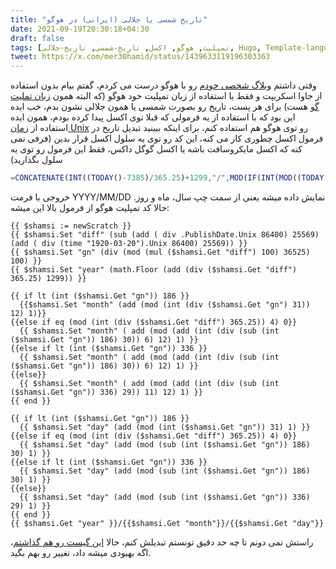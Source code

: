 ```yaml
---
title: "تاریخ شمسی یا جلالی (ایرانی) در هوگو"
date: 2021-09-19T20:30:18+04:30
draft: false
tags: [تمپلیت, هوگو, اکسل, تاریخ-شمسی, تاریخ-جلالی, Hugo, Template-language]
tweet: https://x.com/mer30hamid/status/1439633119196303363
---
```


وقتی داشتم [وبلاگ شخصی خودم](https://www.hamid-kord.ir/) رو با هوگو درست می کردم، گفتم بیام بدون استفاده از جاوا اسکریپت و فقط با استفاده از زبان تمپلیت خود هوگو (که البته همون [زبان تملیت گو](https://gohugo.io/templates/introduction/) هست) برای هر پست، تاریخ رو بصورت شمسی یا همون جلالی نشون بدم، خب ایده این بود که با استفاده از یه فرمولی که قبلا توی اکسل پیدا کرده بودم، همون ایده استفاده از [زمان Unix](https://fa.wikipedia.org/wiki/%D8%B3%D8%A7%D8%B9%D8%AA_%DB%8C%D9%88%D9%86%DB%8C%DA%A9%D8%B3) رو توی هوگو هم استفاده کنم، برای اینکه ببینید تبدیل تاریخ در فرمول اکسل چطوری کار می کنه، این کد رو توی یه سلول اکسل قرار بدین (فرفی نمی کنه که اکسل مایکروسافت باشه یا اکسل گوگل داکس، فقط این فرمول رو توی یه سلول بگذارید)



```javascript
=CONCATENATE(INT((TODAY()-7385)/365.25)+1299,"/",MOD(IF(INT(MOD((TODAY()-7385)*100,36525)/100)<186,INT(INT(MOD((TODAY()-7385)*100,36525)/100)/31),IF(MOD(INT((TODAY()-7385)/365.25),4)=0,INT((INT(MOD((TODAY()-7385)*100,36525)/100)-186)/30)+6,IF(INT(MOD((TODAY()-7385)*100,36525)/100)<336,INT((INT(MOD((TODAY()-7385)*100,36525)/100)-186)/30)+6,INT((INT(MOD((TODAY()-7385)*100,36525)/100)-336)/29)+11))),12)+1,"/",IF(INT(MOD((TODAY()-7385)*100,36525)/100)<186,MOD(INT(MOD((TODAY()-7385)*100,36525)/100),31)+1,IF(MOD(INT((TODAY()-7385)/365.25),4)=0,MOD(INT(MOD((TODAY()-7385)*100,36525)/100)-186,30)+1,IF(INT(MOD((TODAY()-7385)*100,36525)/100)<336,MOD(INT(MOD((TODAY()-7385)*100,36525)/100)-186,30)+1,MOD(INT(MOD((TODAY()-7385)*100,36525)/100)-336,29)+1))))
```

خروجی با فرمت YYYY/MM/DD نمایش داده میشه یعنی از سمت چپ سال، ماه و روز. حالا کد تمپلیت هوگو از فرمول بالا این میشه:

```twig
{{ $shamsi := newScratch }}
{{ $shamsi.Set "diff" (sub (add ( div .PublishDate.Unix 86400) 25569) (add ( div (time "1920-03-20").Unix 86400) 25569)) }}
{{ $shamsi.Set "gn" (div (mod (mul ($shamsi.Get "diff") 100) 36525) 100) }}
{{ $shamsi.Set "year" (math.Floor (add (div ($shamsi.Get "diff") 365.25) 1299)) }}

{{ if lt (int ($shamsi.Get "gn")) 186 }}
  {{$shamsi.Set "month" (add (mod (int (div ($shamsi.Get "gn") 31)) 12) 1)}}
{{else if eq (mod (int (div ($shamsi.Get "diff") 365.25)) 4) 0}}
  {{ $shamsi.Set "month" ( add (mod (add (int (div (sub (int ($shamsi.Get "gn")) 186) 30)) 6) 12) 1) }}
{{else if lt (int ($shamsi.Get "gn")) 336 }}
  {{ $shamsi.Set "month" ( add (mod (add (int (div (sub (int ($shamsi.Get "gn")) 186) 30)) 6) 12) 1) }}
{{else}}
  {{ $shamsi.Set "month" ( add (mod (add (int (div (sub (int ($shamsi.Get "gn")) 336) 29)) 11) 12) 1) }}
{{ end }}

{{ if lt (int ($shamsi.Get "gn")) 186 }}
  {{ $shamsi.Set "day" (add (mod (int ($shamsi.Get "gn")) 31) 1) }}
{{else if eq (mod (int (div ($shamsi.Get "diff") 365.25)) 4) 0}}
  {{ $shamsi.Set "day" (add (mod (sub (int ($shamsi.Get "gn")) 186) 30) 1) }}
{{else if lt (int ($shamsi.Get "gn")) 336 }}
  {{ $shamsi.Set "day" (add (mod (sub (int ($shamsi.Get "gn")) 186) 30) 1) }}
{{else}}
  {{ $shamsi.Set "day" (add (mod (sub (int ($shamsi.Get "gn")) 336) 29) 1) }}
{{ end }}
{{ $shamsi.Get "year" }}/{{$shamsi.Get "month"}}/{{$shamsi.Get "day"}}
```

راستش نمی دونم تا چه حد دقیق تونستم تبدیلش کنم، حالا [این گیست رو هم گذاشتم](https://gist.github.com/mer30hamid/e178b58f3a0959e3a4b40d12c74d7cf4)، اگه بهبودی میشه داد، تغییر رو بهم بگید.





